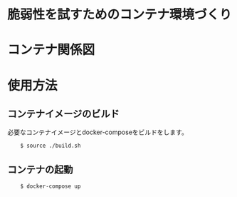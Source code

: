 # 脆弱性を試すためのコンテナ環境づくり

# コンテナ関係図

# 使用方法
## コンテナイメージのビルド
必要なコンテナイメージとdocker-composeをビルドをします。
```
    $ source ./build.sh
```
## コンテナの起動
```
    $ docker-compose up
```
